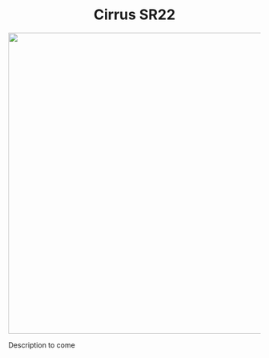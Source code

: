 <p align="center">
  <h1 align="center">Cirrus SR22</h1>
</p>
<p align="center"><img src="https://user-images.githubusercontent.com/75218511/169622552-5831ebb2-ad0a-47ee-b9f0-54398fb4978d.jpg" width="600"/></p>
<p>Description to come</p>


